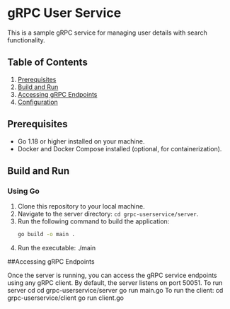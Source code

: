 # gRPC User Service

This is a sample gRPC service for managing user details with search functionality.

## Table of Contents
1. [Prerequisites](#prerequisites)
2. [Build and Run](#build-and-run)
3. [Accessing gRPC Endpoints](#accessing-grpc-endpoints)
4. [Configuration](#configuration)

## Prerequisites
- Go 1.18 or higher installed on your machine.
- Docker and Docker Compose installed (optional, for containerization).

## Build and Run

### Using Go
1. Clone this repository to your local machine.
2. Navigate to the server directory: `cd grpc-userservice/server`.
3. Run the following command to build the application:
   ```bash
   go build -o main .
4. Run the executable: ./main

##Accessing gRPC Endpoints

Once the server is running, you can access the gRPC service endpoints using any gRPC client. By default, the server listens on port 50051.
To run server
   cd cd grpc-userservice/server
    go run main.go
To run the client:
  cd grpc-userservice/client
  go run client.go

    


